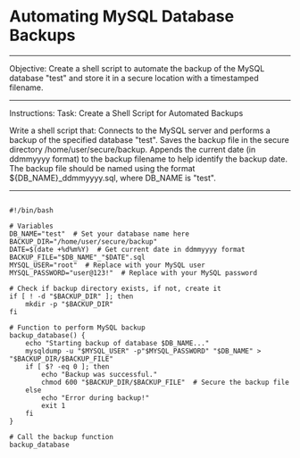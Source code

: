 # Automating MySQL Database Backups

---
  
Objective:
Create a shell script to automate the backup of the MySQL database "test" and store it in a secure location with a timestamped filename.

---

Instructions:
Task: Create a Shell Script for Automated Backups

Write a shell script that:
Connects to the MySQL server and performs a backup of the specified database "test".
Saves the backup file in the secure directory /home/user/secure/backup.
Appends the current date (in ddmmyyyy format) to the backup filename to help identify the backup date.
The backup file should be named using the format ${DB_NAME}_ddmmyyyy.sql, where DB_NAME is "test".

---

```shell

#!/bin/bash

# Variables
DB_NAME="test"  # Set your database name here
BACKUP_DIR="/home/user/secure/backup"
DATE=$(date +%d%m%Y)  # Get current date in ddmmyyyy format
BACKUP_FILE="$DB_NAME"_"$DATE".sql
MYSQL_USER="root"  # Replace with your MySQL user
MYSQL_PASSWORD="user@123!"  # Replace with your MySQL password

# Check if backup directory exists, if not, create it
if [ ! -d "$BACKUP_DIR" ]; then
    mkdir -p "$BACKUP_DIR"
fi

# Function to perform MySQL backup
backup_database() {
    echo "Starting backup of database $DB_NAME..."
    mysqldump -u "$MYSQL_USER" -p"$MYSQL_PASSWORD" "$DB_NAME" > "$BACKUP_DIR/$BACKUP_FILE"
    if [ $? -eq 0 ]; then
        echo "Backup was successful."
        chmod 600 "$BACKUP_DIR/$BACKUP_FILE"  # Secure the backup file
    else
        echo "Error during backup!"
        exit 1
    fi
}

# Call the backup function
backup_database
